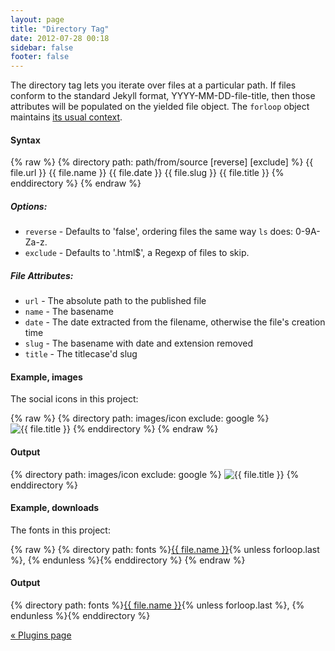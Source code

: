 ```yaml
---
layout: page
title: "Directory Tag"
date: 2012-07-28 00:18
sidebar: false
footer: false
---
```


The directory tag lets you iterate over files at a particular path. If files conform to the standard Jekyll format, YYYY-MM-DD-file-title, then those attributes will be populated on the yielded file object. The `forloop` object maintains [its usual context](http://wiki.shopify.com/UsingLiquid#For_loops).

#### Syntax

{% raw %}
    {% directory path: path/from/source [reverse] [exclude] %}
      {{ file.url }}
      {{ file.name }}
      {{ file.date }}
      {{ file.slug }}
      {{ file.title }}
    {% enddirectory %}
{% endraw %}

##### Options:

- `reverse` - Defaults to 'false', ordering files the same way `ls` does: 0-9A-Za-z.
- `exclude` - Defaults to '.html$', a Regexp of files to skip.

##### File Attributes:

- `url` - The absolute path to the published file
- `name` - The basename
- `date` - The date extracted from the filename, otherwise the file's creation time
- `slug` - The basename with date and extension removed
- `title` - The titlecase'd slug

#### Example, images

The social icons in this project:

{% raw %}
    {% directory path: images/icon exclude: google %}
      <img src="{{ file.url }}" alt="{{ file.title }}" datetime="{{ file.date | date_to_xmlschema }}" />
    {% enddirectory %}
{% endraw %}

#### Output

{% directory path: images/icon exclude: google %}
  <img src="{{ file.url }}" alt="{{ file.title }}" datetime="{{ file.date | date_to_xmlschema }}" />
{% enddirectory %}

#### Example, downloads 

The fonts in this project:

{% raw %}
    {% directory path: fonts %}<a href="{{ file.url }}" >{{ file.name }}</a>{% unless forloop.last %}, {% endunless %}{% enddirectory %}
{% endraw %}

#### Output

{% directory path: fonts %}<a href="{{ file.url }}" >{{ file.name }}</a>{% unless forloop.last %}, {% endunless %}{% enddirectory %}

[&laquo; Plugins page](/docs/plugins)
